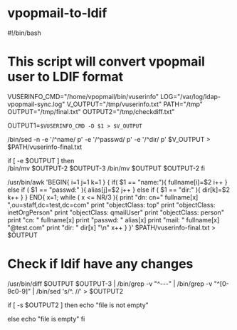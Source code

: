 # vpopmail-to-ldif
#!/bin/bash

# This script will convert vpopmail user to LDIF format

VUSERINFO_CMD="/home/vpopmail/bin/vuserinfo"
LOG="/var/log/ldap-vpopmail-sync.log"
V_OUTPUT="/tmp/vuserinfo.txt"
PATH="/tmp"
OUTPUT="/tmp/final.txt"
OUTPUT2="/tmp/checkdiff.txt"

OUTPUT1=`$VUSERINFO_CMD -D $1 > $V_OUTPUT`

/bin/sed -n -e '/^name/ p' -e '/^passwd/ p' -e '/^dir/ p' $V_OUTPUT > $PATH/vuserinfo-final.txt

if [ -e $OUTPUT ]
then    
        /bin/mv $OUTPUT-2 $OUTPUT-3
        /bin/mv $OUTPUT $OUTPUT-2
fi

/usr/bin/awk 'BEGIN{
        i=1
        j=1
        k=1
}
{
                if( $1 == "name:"){
                fullname[i]=$2
                i++
                }
                else if ( $1 == "passwd:" ){
                alias[j]=$2
                j++
                }
                else if ( $1 == "dir:" ){
                dir[k]=$2
                k++
                }
}
END{
 x=1;
 while ( x <= NR/3 ){
        print "dn: cn=" fullname[x] ",ou=staff,dc=test,dc=com"
        print "objectClass: top"
        print "objectClass: inetOrgPerson"
        print "objectClass: qmailUser"
        print "objectClass: person"
        print "cn: " fullname[x]
        print "passwd: " alias[x]
        print "mail: " fullname[x] "@test.com"
        print "dir: " dir[x] "\n"
        x++
}
}' $PATH/vuserinfo-final.txt > $OUTPUT

# Check if ldif have any changes

/usr/bin/diff $OUTPUT $OUTPUT-3 | /bin/grep -v "^---" | /bin/grep -v "^[0-9c0-9]" | /bin/sed 's/^. //' > $OUTPUT2

if [ -s $OUTPUT2 ]
then
        echo "file is not empty"

else
        echo "file is empty"
fi
